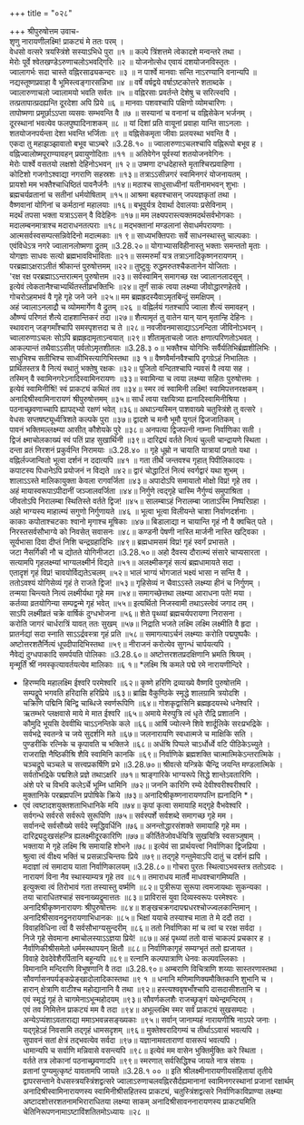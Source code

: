 +++
title = "०२८"

+++
श्रीपुरुषोत्तम उवाच-  
शृणु नारायणीलक्ष्मि! प्राकट्यं मे ततः परम् ।  
वेधसो वत्सरे त्रयस्त्रिंशे सस्याऽभिधे पुरा ॥१ ॥
कल्पे त्रिंशत्तमे त्वेकादशे मन्वन्तरे तथा ।  
मेरोः पूर्वे श्वेतखण्डेऽरुणाचलोऽभवद्गिरिः ॥२ ॥
योजनोत्सेध एवायं दशयोजनविस्तृतः ।  
ज्वालागर्भः सदा चास्ते वह्निरसाढ्यकन्दरः ॥३ ॥
न पार्श्वे मानवाः सन्ति नाऽरण्यानि वनान्यपि ॥
नद्यस्तूष्णप्रवाहा वै भूमिस्त्वङ्गारसन्निभा ॥४ ॥
वर्षे वर्षद्वये वर्षाऽष्टकोत्तरे शताब्दके ।  
ज्वालारुणाचलो ज्वालामयो भवति सर्वतः ॥५ ॥
वह्निरसाः प्रवर्तन्ते देशेषु च सरित्स्वपि ।  
तत्प्रतापात्प्रदह्यन्ति दूरदेशा अपि प्रिये ॥६ ॥
मानवाः पशवश्चापि पक्षिणो व्योमचारिणः ।  
तापोष्मणा प्रमूर्छाऽऽप्ता व्यसवः सम्भवन्ति वै ॥७ ॥
सस्यानां च वनानां च वह्निसेकेन भर्जनम् ।  
दूरस्थानां भवत्येव फलपुष्पादिनाशकम् ॥८ ॥
यां दिशां प्रति वायूनां प्रवाहा यान्ति साऽनलाः ।  
शतयोजनपर्यन्ता देशा भवन्ति भर्जिताः ॥९ ॥
वह्निसेकमृता जीवाः प्रलयस्था भवन्ति वै ।  
एकदा तु महाझञ्झावातो बभूव चाऽम्बरे ॥3.28.१० ॥
ज्वालारुणाऽचलश्चापि वह्निरूपो बभूव ह ।  
वह्निज्वालोष्मपूराण्यावहन् प्रवायुणोदिताः ॥११ ॥
अतिवेगेन पूर्वस्यां शतयोजनवेगिनः ।  
मेरोः पार्श्वे वसतयो लक्षशो देहिनोऽभवन् ॥१ २॥
उष्मणा दग्धदेहास्ते मृताश्चिरप्रवाहिणा ।  
कोटिशो गजगोऽश्वाद्या नगराणि सहस्रशः ॥१३॥
तत्राऽऽसीन्नगरं स्वामिनगरं योजनायतम् ।  
प्रायशो मम भक्तैश्चाधिष्ठितं पावनैर्जनैः ॥१४॥
मठाश्च साधुसाध्वीनां यतीनामभवन् शुभाः ।  
ब्रह्मचर्यव्रतानां च सतीनां धर्मयोषिताम् ॥१५॥
आश्रमा बहवश्चासन् जपयज्ञकृतां तथा ।  
वैष्णवानां योगिनां च कर्मठानां महालयाः ॥१६॥
बभूवुर्यत्र देवार्था देवालयाः प्रसेविनाम् ।  
मदर्थं तपसा भक्ता यत्राऽऽसन् वै विदेहिनः ॥१७॥
मम लक्ष्यपरास्त्यक्तमदर्थसर्वभोगकाः ।  
मदालम्बनमात्राश्च मदाराधनतत्पराः ॥१८॥
मद्भक्तानां मण्डलानां सेवाधर्मपरायणाः ।  
आत्मसर्वस्वसम्पत्सन्निवेदिनो मदात्मकाः ॥१ ९॥
साध्यभक्तिपराः सर्वे साधनस्थास्तु चाल्पकाः ।  
एवंविधेऽत्र नगरे ज्वालानलोष्मणा द्रुतम् ॥3.28.२०॥
योगाभ्यासविहीनास्तु भक्ताः समन्ततो मृताः ।  
योगज्ञाः साधवः सत्यो ब्रह्मभावविभाविताः ॥२१॥
सस्मरुर्मां यत्र तत्राऽनादिकृष्णनरायणम् ।  
परब्रह्माऽक्षराऽतीतं श्रीकान्तं पुरुषोत्तमम् ॥२२॥
तुष्टुवुः रुद्धमरुतश्चैकतानेन योजिताः ।  
'रक्ष रक्ष परब्रह्माऽऽन्तरात्मन् पुरुषोत्तम ॥२३॥
सर्वस्वामिन् समागच्छ रक्ष ज्वालानलादसून् ।  
इत्येवं त्वेकतानैश्चाभ्यर्थितस्तीव्रभक्तिभिः ॥२४॥
तूर्णं साकं त्वया लक्ष्म्या जीवोद्धारणहेतवे ।  
गोचरोऽहमभवं वै गृहे गृहे जने जने ॥२५॥
मम ब्रह्मह्रदस्यैवाऽमृतबिन्दुं समक्षिपम् ।  
अहं ज्वालाऽनलाद्रौ च व्योममार्गेण वै द्रुतम् ॥२६ ॥
वह्निर्लयं गतश्चापि ज्वाला शैत्यं समावहन् ।  
औष्ण्यं परिणतं शैत्ये दाहशान्तिकरं तदा ॥२७॥
शैत्यामृतं तु वातेन यान् यान् मृतान्हि देहिनः ।  
स्थावरान् जङ्गमाँश्चापि समस्पृशत्तदा च ते ॥२८॥
नवजीवनमासाद्याऽऽनन्दिता जीविनोऽभवन् ।  
च्वालारुणाऽचलः सोऽपि ब्रह्मह्रदामृताऽन्वयात् ॥२९॥
शीतामृताचलो जातः क्षणात्परिणतोऽभवत् ।  
आकल्पान्तं तथैवाऽऽसीत् पर्वतोऽमृतशीतलः ॥3.28.३ ०॥
भक्तैश्च योगिभिः सर्वैर्यतिभिर्ब्रह्मशीलिभिः ।  
साधुभिश्च सतीभिश्च साध्वीभिस्त्यागिभिस्तथा ॥३ १॥
वैष्णवैर्मानवैश्चापि दृगग्रेऽहं निभालितः ।  
प्रार्थितस्तत्र वै नित्यं स्थातुं भक्तेषु रक्षकः ॥३२॥
पूजितो वन्दितश्चापि न्यवसं वै त्वया सह ।  
तस्मिन् वै स्वामिनगरेऽनादिस्वामिनरायणः ॥३३॥
स्वामिन्या च त्वया लक्ष्म्या सहितः पुरुषोत्तमः ।  
इत्येवं स्वामिनीश्रिं! स्वं प्राकट्यं कथितं तव ॥३४॥
स्मर त्वं स्वामिनी लक्ष्मि! स्वामिपत्तनरक्षकम् ।  
अनादिश्रीस्वामिनारायणं श्रीपुरुषोत्तमम् ॥३५॥
सार्धं त्वया रक्षयित्र्या ह्यनादिस्वामिनीश्रिया ।  
पठनाच्छ्रवणाच्चापि ह्यापद्भ्यो रक्षणं भवेत् ॥३६॥
अथाऽन्यस्मिन् पाशवाख्ये चतुस्त्रिंशे तु वत्सरे ।  
वेधसः सप्तषष्ट्यूर्ध्वत्रिशते कल्पके पुरा ॥३७॥
द्वादशे च मनौ भूमौ युगलं द्विजजातिकम् ।  
पावनं भक्तिमल्लक्ष्म्या आसीत् कौशेयके पुरे ॥३८॥
अनपत्या द्विजपत्नी नाम्ना निर्वाणिका सती ।  
द्विजं क्ष्माचोलकाख्यं स्वं पतिं प्राह सुखार्थिनी ॥३९॥
दारिद्र्यं वर्तते नित्यं चुल्ली चान्द्रायणे स्थिता ।  
दन्ता व्रतं निरशनं प्रकुर्वन्ति निरामयाः ॥3.28.४० ॥
गृहे धूम्रो न चायाति यात्रायां प्रगतो यथा ।  
वह्निर्लज्जान्वितो भूत्वा दर्शनं न ददात्यपि ॥४१ ॥
गता तीर्थे जन्तवश्च गृहात् पिपीलिकादयः ।  
कपाटस्य पिधानेऽपि प्रयोजनं न विद्यते ॥४२॥
द्वारं चोद्धाटितं नित्यं स्वर्गद्वारं यथा शुभम् ।  
शालाऽऽस्ते मालिकायुक्ता केवला रागवर्जिता ॥४३॥
अपादोऽपि समायातो मोक्षो विप्र! गृहे तव ।  
अहं मायास्वरूपाऽपीदानीं जञ्जालवर्जिता ॥४४॥
निर्गुणे त्वद्गृहे चास्मि नैर्गुण्यं समुपाश्रिता ।  
जीवतोऽपि निरालम्बा स्थितिस्ते वर्तते द्विज! ॥४५॥
सालम्बाऽहं निरालम्बा जाताऽस्मि निष्परिग्रहा ।  
अहो भाग्यस्य माहात्म्यं सगुणो निर्गुणायते ॥४६ ॥
भूत्वा भूत्वा विलीयन्ते चाशा निर्वाणदर्शनाः ।  
काकाः कपोताश्चटकाः श्वानो मृगाश्च मूषिकाः ॥४७॥
बिडालाद्या न चायान्ति गृहं नौ वै क्वचित् पते ।  
निरस्तसर्वसौभाग्ये को निवसेत् सवासनः ॥४८॥
कण्डनी पेषणी नास्ति मार्जनी नास्ति खट्विका ।  
सूर्यभासा दिवा दीप्तं निशि चन्द्रग्रहादिभिः ॥४९॥
ब्रह्मधामसमं विप्र! गृहं स्वर्गं प्रभासते ।  
जटा नैसर्गिकी नौ च द्योतते योगिनीजटा ॥3.28.५०॥
अहो दैवस्य दौरात्म्यं संसारे चाप्यसारता ।  
सत्यामपि गृहलक्ष्म्यां भाग्यलक्ष्मीर्न विद्यते ॥५१॥
अलक्ष्मीकगृहं सत्यं ब्रह्मधामायते सदा ।  
एतादृशं गृहं विप्र! चावयोर्विद्यतेऽचलम् ॥५२॥
भालं भाग्यं भोगजातं भक्ष्यं भासा न सन्ति वै ।  
ततोऽवश्यं योगिसेव्यं गृहं ते राजते द्विज! ॥५३॥
गृहिसेव्यं न चैवाऽऽस्ते लक्ष्म्या हीनं च निर्गुणम् ।  
तन्मया चिन्त्यते नित्यं लक्ष्मीर्यथा गृहे मम ॥५४॥
समागच्छेत्तथा लक्ष्म्या आराधना पते! मया ।  
कर्तव्या व्रतयोगिन्या सम्पद्वन्मे गृहं भवेत् ॥५५॥
इत्यर्थितो निजस्वामी तथाऽस्त्वेवं जगाद तम् ।  
साऽपि लक्ष्मीव्रतं चक्रे वार्षिकं दुग्धभोजना ॥५६॥
शेते पृथ्व्यां ब्रह्मचर्यपरायणा निरासना ।  
करोति जागरं चार्धरात्रिं यावत् ततः सुखम् ॥५७॥
निद्राति भजते लक्ष्मि लक्ष्मि लक्ष्मीति वै हृदा ।  
प्रातर्नद्यां सदा स्नाति साऽऽर्द्रवस्त्रा गृहं प्रति ॥५८॥
समागत्याऽर्चनं लक्ष्म्याः करोति पद्मपुष्पकैः ।  
अष्टोत्तरशतैर्नित्यं धूपदीपादिभिस्तथा ॥५९॥
नीराजनं करोत्येव सुगन्धं चार्पयत्यपि ।  
नैवेद्यं दुग्धपाकादि समर्पयति पोलिकाः ॥3.28.६०॥
अष्टोत्तरशतप्रदक्षिणानि भ्रमति श्रियम् ।  
मृन्मूर्तिं श्रीं नमस्कृत्यावर्तयत्येव मालिकाः ॥६ १॥
*लक्ष्मि श्रि कमले पद्मे रमे नारायणीन्दिरे ।  
* हिरण्मयि महालक्ष्मि ईश्वरि परमेश्वरि ॥६२॥
कृष्णे हरिणि द्रव्याख्ये वैष्णवि पुरुषोत्तमि ।  
सम्पद्रूपे भगवति हरिदासि हरिप्रिये ॥६३॥
ब्राह्मि वैकुण्ठिके स्मृद्धे शालग्रामि त्रयोदशि ।  
चक्रिणि पद्मिनि बिन्द्वि चाब्धिजे स्वर्णरूपिणि ॥६४॥
गोशकृद्वासिनि ब्रह्महृदयस्थे धनेश्वरि ।  
ऋतम्भरे प्लक्षवासे माये मे मात ईश्वरि ॥६५॥
अमाये मेरुपुत्रि त्वं धृते रौद्रि प्रशातनि ।  
कौमुदि भूयसि देववीथि चाऽऽनन्तिके कले ॥६६॥
आर्षि ज्योत्स्ने शिवे शार्दूलिके सरःप्रभद्रिके ।  
सर्वभद्रे स्वतन्त्रे च जये सुदर्शनि मते ॥६७॥
जलनारायणि स्वधात्मजे च माक्षिकि सति ।  
पुण्डरीकि रत्निके च कृपावति च भक्तिजे ॥६८॥
अर्धश्रि पिप्पले चाऽर्धोर्ध्वे वटि पीठिकेऽच्युते ।  
राजराज्ञि नैष्ठिकीश्रि शैवि स्वामिनि कानकि ॥६९॥
निर्वाणिके ब्रह्मशक्ति चात्मात्मिकेऽन्तरात्मिके ।  
चञ्चद्रूपे चञ्चले च सत्त्वप्रकर्षिणि प्रभे ॥3.28.७०॥
श्रीवत्से यन्त्रिके चैन्द्रि जयन्ति मण्डलात्मिके ।  
सर्वतोभद्रिके पद्मशिले प्रज्ञे तथाऽक्षरि ॥७१॥
श्राङ्गारिके भाग्यरूपे सिद्धे शान्तेऽवतारिणि ।  
अंशे परे च विभवि कलेऽर्चे भूम्नि धामिनि ॥७२॥
जननि कारिणि रम्ये देवीश्वरीश्वरीश्वरि ।  
मुक्तानिके परब्रह्मपत्नि प्रपोषिके क्रिये ॥७३॥
अनादिश्रीकृष्णनारायणपत्नि ह्यनादिनि *।  
* एवं त्वष्टादशयुक्तशताभिधानिके मयि ॥७४॥
कृपां कृत्वा समायाहि मद्गृहे वैभवेश्वरि ।  
सर्वगन्धे सर्वरसे सर्वरूपे सुरूपिणि ॥७५॥
सर्वस्पर्शे सर्वशब्दे समागच्छ गृहे मम ।  
सर्वानन्दे सर्वसौख्ये सर्वदे स्मृद्धिवर्धिनि ॥७६॥
अनन्तोद्धारसंशक्ते समायाहि गृहे मम ।  
दारिद्र्यदुःखसंहन्त्रि ह्यलक्ष्मीदूरकारिणि ॥७७॥
कीर्तितेजोवर्धयित्रि सुखयित्रि स्वसत्र्जुषाम् ।  
भक्ताया मे गृहे लक्ष्मि श्रि समायाहि शोभने ॥७८॥
इत्येवं सा प्रार्थयत्त्वां निर्वाणिका द्विजप्रिया ।  
श्रुत्वा त्वं वीक्ष्य भक्तिं च प्रसन्नाऽचिन्तयः प्रिये ॥७९॥
तद्गृहे गन्तुमेवाऽपि दातुं च दर्शनं ह्यपि ।  
मदाज्ञां त्वं समादाय याता निर्वाणिकालयम् ॥3.28.८०॥
गोचरा पुरतः स्थित्वाऽभवस्तत्र ततोऽवदः ।  
नारायणं विना नैव स्थास्याम्यत्र गृहे तव ॥८१॥
तमाराधय मातर्वै माधवश्चागमिष्यति ।  
इत्युक्त्वा त्वं तिरोभावं गता तस्यास्तु वर्ष्मणि ॥८२॥
पुत्रीरूपा सुरूपा त्वमजायथाः सुकन्यका ।  
तया चाराधितश्चाहं सवनाख्यद्रुमात्ततः ॥८३॥
प्राविरासं युवा दिव्यस्वरूपः परमेश्वरः ।  
अनादिश्रीकृष्णनारायणः श्रीपुरुषोत्तमः ॥८४॥
शङ्खचक्रगदापद्मधरश्चोज्ज्वलकान्तिमान् ।  
अनादिश्रीसावनद्रुनरायणाभिधानकः ॥८५॥
भिक्षां ययाचे तस्याश्च माता ते मे ददौ तदा ।  
विवाहविधिना त्वां वै सर्वसौभाग्यसुन्दरीम् ॥८६॥
ततो निर्वाणिका मां च त्वां च ररक्ष सर्वदा ।  
निजे गृहे सेवमाना क्ष्माचोलस्याऽऽज्ञया प्रिये! ॥८७॥
अहं पृथ्व्यां ततो वासं चाकल्पं प्रचकार ह ।  
नैर्वाणिकीश्रीसमेतो धर्ममस्थापयन् क्षितौ ॥८८॥
निर्वाणिकागृहं सम्यग्भृतं ततो ह्यजायत ।  
विवाहे देवदेवेशैरर्पितानि बहून्यपि ॥८९॥
रत्नानि कल्पपात्राणि धेनवः कल्पवल्लिकाः ।  
विमानानि मन्दिराणि विभूषणानि वै तदा ॥3.28.९०॥
अम्बराणि विचित्राणि शय्याः सास्तरणास्तथा ।  
सौवर्णासनपर्यङ्कप्रेङ्खादोलादिकास्तथा ॥९ १ ॥
धनानि मणिमाणिक्यमौक्तिकानि शुभानि च ।  
हारान् क्षेत्राणि वाटीश्च महोद्यानानि वै तथा ॥९२॥
हस्त्यश्ववृषभाँश्चापि दासदासीशतानि च ।  
एवं स्मृद्धं गृहं ते चागमेनाऽभून्महोदयम् ॥९३॥
सौवर्णकलशैः राजच्छृङ्गं यथेन्द्रमन्दिरम् ।  
एवं तव निमित्तेन प्राकट्यं मम वै तदा ॥९४॥
अभूल्लक्ष्मि स्मर सर्वं प्राकट्यं सुखसम्पदः ।  
अन्येऽप्यंशाऽवताराद्या ममाऽभवन्नसङ्ख्यकाः ॥९५॥
सर्वान् जानाम्यहं नारायणीश्रि नाऽपरे जनाः ।  
यद्गृहेऽहं निवसामि तद्गृहं धामसदृशम् ॥९६॥
मुक्तेश्वरादिगम्यं च तीर्थाऽऽवासं भवत्यपि ।  
सुपावनं सतां क्षेत्रं तद्भवत्येव सर्वदा ॥९७॥
यज्ञानामवताराणां वासरूपं भवत्यपि ।  
धामान्यपि च सर्वाणि मन्निवासे वसन्त्यपि ॥९८॥
इत्येवं मम वासेन भुक्तिर्मुक्तिः करे स्थिता ।  
वर्तते तत्र लोकानां पठनाच्छ्रवणादपि ॥९९॥
स्मरणात् सर्वसिद्धिश्च जायते नात्र संशयः ।  
व्रतानां पुण्यमुत्कृष्टं यावतामपि जायते ॥3.28.१ ०० ॥
इति श्रीलक्ष्मीनारायणीयसंहितायां तृतीये द्वापरसन्ताने वेधसस्त्रयस्त्रिंशद्वत्सरे ज्वालाऽरुणाचलवह्निरसैर्दह्यमानानां स्वामिनगरस्थानां प्रजानां रक्षार्थम् अनादिश्रीस्वामिनारायणस्य स्वामिनीश्रीसहितस्य प्राकट्यं, चतुस्त्रिंशद्वत्सरे निर्वाणिकाविप्राण्या लक्ष्म्या अष्टादशोत्तरशतनामभिराराधितया लक्ष्म्या साकम् अनादिश्रीसावननारायणस्य प्राकट्यमिति चेतिनिरूपणनामाऽष्टाविंशतितमोऽध्यायः ॥२८ ॥
    
